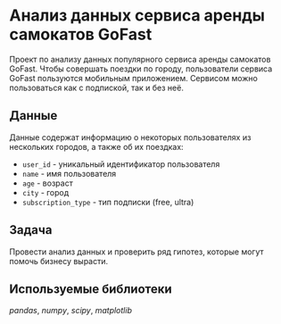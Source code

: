 # Анализ данных сервиса аренды самокатов GoFast
Проект по анализу данных популярного сервиса аренды самокатов GoFast. Чтобы совершать поездки по городу, пользователи сервиса GoFast пользуются мобильным приложением. Сервисом можно пользоваться как с подпиской, так и без неё.


## Данные
 Данные содержат информацию о некоторых пользователях из нескольких городов, а также об их поездках:
* `user_id`	- уникальный идентификатор пользователя
* `name` - имя пользователя
* `age` - возраст
* `city` - город
* `subscription_type` - тип подписки (free, ultra)


## Задача
Провести анализ данных и проверить ряд гипотез, которые могут помочь бизнесу вырасти.

## Используемые библиотеки
*pandas*, *numpy*, *scipy*, *matplotlib*